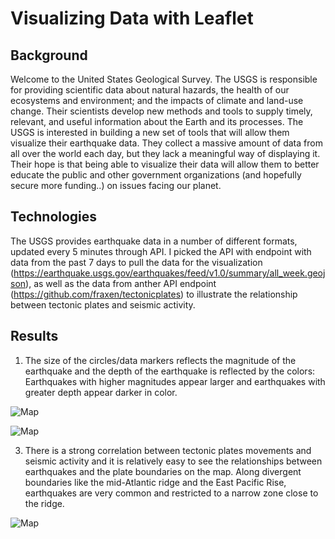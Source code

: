 # Visualizing Data with Leaflet

## Background

Welcome to the United States Geological Survey. The USGS is responsible for providing scientific data about natural hazards, the health of our ecosystems and environment; and the impacts of climate and land-use change. Their scientists develop new methods and tools to supply timely, relevant, and useful information about the Earth and its processes.
The USGS is interested in building a new set of tools that will allow them visualize their earthquake data. They collect a massive amount of data from all over the world each day, but they lack a meaningful way of displaying it. Their hope is that being able to visualize their data will allow them to better educate the public and other government organizations (and hopefully secure more funding..) on issues facing our planet.

## Technologies

The USGS provides earthquake data in a number of different formats, updated every 5 minutes through API. I picked the API with endpoint with data from the past 7 days to pull the data for the visualization (https://earthquake.usgs.gov/earthquakes/feed/v1.0/summary/all_week.geojson), as well as the data from anther API endpoint (https://github.com/fraxen/tectonicplates) to illustrate the relationship between tectonic plates and seismic activity.

## Results

1. The size of the circles/data markers reflects the magnitude of the earthquake and the depth of the earthquake is reflected by the colors: Earthquakes with higher magnitudes appear larger and earthquakes with greater depth appear darker in color.


![Map](https://github.com/AliceSartori/Leaflet.js/blob/main/Screen%20Shot%202021-03-25%20at%209.27.32%20PM.png)

![Map](https://github.com/AliceSartori/Leaflet.js/blob/main/Screen%20Shot%202021-03-26%20at%2010.53.56%20AM.png)

3. There is a strong correlation between tectonic plates movements and seismic activity and it is relatively easy to see the relationships between earthquakes and the plate boundaries on the map. Along divergent boundaries like the mid-Atlantic ridge and the East Pacific Rise, earthquakes are very common and restricted to a narrow zone close to the ridge.

![Map](https://github.com/AliceSartori/Leaflet.js/blob/main/Screen%20Shot%202021-03-26%20at%2010.53.56%20AM.png)


 
